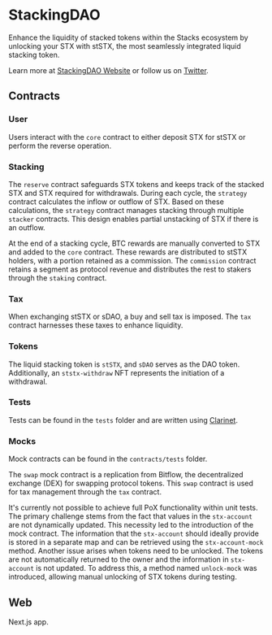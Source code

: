 
# StackingDAO

Enhance the liquidity of stacked tokens within the Stacks ecosystem by unlocking your STX with stSTX, the most seamlessly integrated liquid stacking token.

Learn more at [StackingDAO Website](https://stackingdao.com/) or follow us on [Twitter](https://twitter.com/stackingdao).

## Contracts

### User
Users interact with the `core` contract to either deposit STX for stSTX or perform the reverse operation.

### Stacking
The `reserve` contract safeguards STX tokens and keeps track of the stacked STX and STX required for withdrawals. During each cycle, the `strategy` contract calculates the inflow or outflow of STX. Based on these calculations, the `strategy` contract manages stacking through multiple `stacker` contracts. This design enables partial unstacking of STX if there is an outflow.

At the end of a stacking cycle, BTC rewards are manually converted to STX and added to the `core` contract. These rewards are distributed to stSTX holders, with a portion retained as a commission. The `commission` contract retains a segment as protocol revenue and distributes the rest to stakers through the `staking` contract.

### Tax
When exchanging stSTX or sDAO, a buy and sell tax is imposed. The `tax` contract harnesses these taxes to enhance liquidity.

### Tokens
The liquid stacking token is `stSTX`, and `sDAO` serves as the DAO token. Additionally, an `ststx-withdraw` NFT represents the initiation of a withdrawal.

### Tests
Tests can be found in the `tests` folder and are written using [Clarinet](https://github.com/hirosystems/clarinet).

### Mocks
Mock contracts can be found in the `contracts/tests` folder. 

The `swap` mock contract is a replication from Bitflow, the decentralized exchange (DEX) for swapping protocol tokens. This `swap` contract is used for tax management through the `tax` contract.

It's currently not possible to achieve full PoX functionality within unit tests. The primary challenge stems from the fact that values in the `stx-account` are not dynamically updated. This necessity led to the introduction of the mock contract. The information that the `stx-account` should ideally provide is stored in a separate map and can be retrieved using the `stx-account-mock` method.  Another issue arises when tokens need to be unlocked. The tokens are not automatically returned to the owner and the information in `stx-account` is not updated. To address this, a method named `unlock-mock` was introduced, allowing manual unlocking of STX tokens during testing.

## Web

Next.js app.
